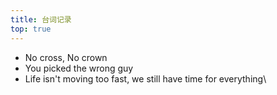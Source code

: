 ```yaml
---
title: 台词记录
top: true
---
```



- No cross, No crown
- You picked the wrong guy
- Life isn't moving too fast, we still have time for everything\
<!--more--->
